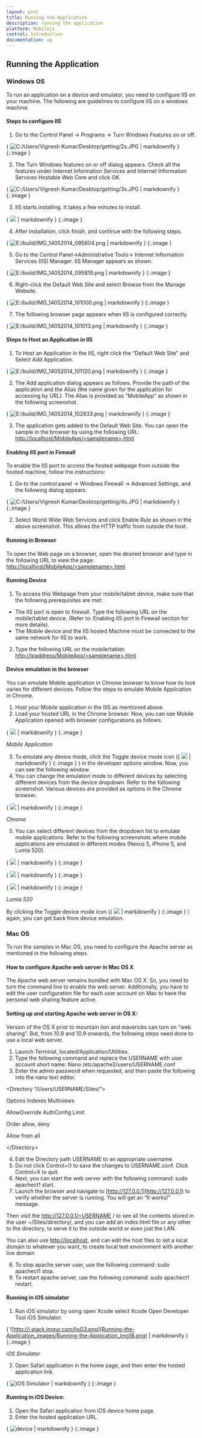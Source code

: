 ```yaml
---
layout: post
title: Running-the-Application
description: running the application
platform: Mobilejs
control: Introduction
documentation: ug
---
```


## Running the Application

### Windows OS

To run an application on a device and emulator, you need to configure IIS on your machine. The following are guidelines to configure IIS on a windows machine.

#### Steps to configure IIS

1. Go to the Control Panel -> Programs -> Turn Windows Features on or off.



{ ![C:/Users/Vignesh Kumar/Desktop/getting/2s.JPG](Running-the-Application_images/Running-the-Application_img1.jpeg) | markdownify }
{:.image }


2. The Turn Windows features on or off dialog appears. Check all the features under Internet Information Services and Internet Information Services Hostable Web Core and click OK.



{ ![C:/Users/Vignesh Kumar/Desktop/getting/3s.JPG](Running-the-Application_images/Running-the-Application_img2.jpeg) | markdownify }
{:.image }


3. IIS starts installing. It takes a few minutes to install.



{ ![](Running-the-Application_images/Running-the-Application_img3.png) | markdownify }
{:.image }


4. After installation, click finish, and continue with the following steps.



{ ![E:/build/IMG_14052014_095604.png](Running-the-Application_images/Running-the-Application_img4.png) | markdownify }
{:.image }


5. Go to the Control Panel->Administrative Tools-> Internet Information Services (IIS) Manager. IIS Manager appears as shown.



{ ![E:/build/IMG_14052014_095819.png](Running-the-Application_images/Running-the-Application_img5.png) | markdownify }
{:.image }


6. Right-click the Default Web Site and select Browse from the Manage Website.



{ ![E:/build/IMG_14052014_101000.png](Running-the-Application_images/Running-the-Application_img6.png) | markdownify }
{:.image }


7. The following browser page appears when IIS is configured correctly.



{ ![E:/build/IMG_14052014_101013.png](Running-the-Application_images/Running-the-Application_img7.png) | markdownify }
{:.image }


#### Steps to Host an Application in IIS

1. To Host an Application in the IIS, right click the “Default Web Site” and Select Add Application.



{ ![E:/build/IMG_14052014_101120.png](Running-the-Application_images/Running-the-Application_img8.png) | markdownify }
{:.image }


2. The Add application dialog appears as follows. Provide the path of the application and the Alias (the name given for the application for accessing by URL). The Alias is provided as “MobileApp” as shown in the following screenshot.



{ ![E:/build/IMG_14052014_102833.png](Running-the-Application_images/Running-the-Application_img9.png) | markdownify }
{:.image }


3. The application gets added to the Default Web Site. You can open the sample in the browser by using the following URL: [http://localhost/MobileApp/&lt;samplename&gt;.html](http://localhost/MobileApp/%3csamplename%3e.html)
#### Enabling IIS port in Firewall


To enable the IIS port to access the hosted webpage from outside the hosted machine, follow the instructions:

1. Go to the control panel -> Windows Firewall -> Advanced Settings, and the following dialog appears.



{ ![C:/Users/Vignesh Kumar/Desktop/getting/4s.JPG](Running-the-Application_images/Running-the-Application_img10.jpeg) | markdownify }
{:.image }


2. Select World Wide Web Services and click Enable Rule as shown in the above screenshot. This allows the HTTP traffic from outside the host.
#### Running in Browser


To open the Web page on a browser, open the desired browser and type in the following URL to view the page: [http://localhost/MobileApp/&lt;samplename&gt;.html](http://localhost/MobileApp/%3csamplename%3e.html)

#### Running Device

1. To access this Webpage from your mobile/tablet device, make sure that the following prerequisites are met:
  * The IIS port is open to firewall. Type the following URL on the mobile/tablet device. (Refer to: Enabling IIS port in Firewall section for more details).
  * The Mobile device and the IIS hosted Machine must be connected to the same network for IIS to work.
2. Type the following URL on the mobile/tablet: [http://ipaddress/MobileApp/&lt;samplename&gt;.html](http://ipaddress/MobileApp/%3csamplename%3e.html)
#### Device emulation in the browser


You can emulate Mobile application in Chrome browser to know how its look varies for different devices. Follow the steps to emulate Mobile Application in Chrome.

1. Host your Mobile application in the IIIS as mentioned above.
2. Load your hosted URL in the Chrome browser. Now, you can see Mobile Application opened with browser configurations as follows.

{ ![](Running-the-Application_images/Running-the-Application_img11.png) | markdownify }
{:.image }

_Mobile Application_

3. To emulate any device mode, click the Toggle device mode icon ({ ![](Running-the-Application_images/Running-the-Application_img12.png) | markdownify }
{:.image }
) in the developer options window. Now, you can see the following window.
4. You can change the emulation mode to different devices by selecting different devices from the device dropdown. Refer to the following screenshot. Various devices are provided as options in the Chrome browser.


{ ![](Running-the-Application_images/Running-the-Application_img13.png) | markdownify }
{:.image }

_Chrome_

5. You can select different devices from the dropdown list to emulate mobile applications. Refer to the following screenshots where mobile applications are emulated in different modes (Nexus 5, iPhone 5, and Lumia 520).


{ ![](Running-the-Application_images/Running-the-Application_img14.png) | markdownify }
{:.image }


{ ![](Running-the-Application_images/Running-the-Application_img15.png) | markdownify }
{:.image }


{ ![](Running-the-Application_images/Running-the-Application_img16.png) | markdownify }
{:.image }

_Lumia 520_

By clicking the Toggle device mode icon ({ ![](Running-the-Application_images/Running-the-Application_img17.png) | markdownify }
{:.image }
) again, you can get back from device emulation.

### Mac OS

To run the samples in Mac OS, you need to configure the Apache server as mentioned in the following steps.

#### How to configure Apache web server in Mac OS X 

The Apache web server remains bundled with Mac OS X. So, you need to turn the command line to enable the web server. Additionally, you have to edit the user configuration file for each user account on Mac to have the personal web sharing feature active.

#### Setting up and starting Apache web server in OS X:

Version of the OS X prior to mountain lion and mavericks can turn on “web sharing”. But, from 10.8 and 10.9 onwards, the following steps need done to use a local web server.

1. Launch Terminal, located/Application/Utilities.
2. Type the following command and replace the USERNAME with user account short name: Nano /etc/apache2/users/USERNAME.conf
3. Enter the admin password when requested, and then paste the following into the nano text editor.

&lt;Directory “/Users/USERNAME/Sites/”&gt;

Options  Indexes Multiviews

AllowOverride AuthConfig Limit

Order allow, deny

Allow from all

&lt;/Directory&gt;



4. Edit the Directory path USERNAME to an appropriate username.
5. Do not click Control+O to save the changes to USERNAME.conf. Click Control+X to quit.
6. Next, you can start the web server with the following command: sudo apachect1 start.
7. Launch the browser and navigate to [http://127.0.0.1](http://127.0.0.1) to verify whether the server is running. You will get an “It works!” message.

Then visit the http://127.0.0.1/~USERNAME / to see all the contents stored in the user ~/Sites/directory/, and you can add an index.html file or any other to the directory, to serve it to the outside world or even just the LAN.

You can also use [http://localhost](http://localhost), and can edit the host files to set a local domain to whatever you want, to create local test environment with another live domain

8. To stop apache server user, use the following command: sudo apachect1 stop.
9. To restart apache server, use the following command: sudo apachect1 restart. 
#### Running in iOS simulator

1. Run iOS simulator by using open Xcode select Xcode Open Developer Tool  iOS Simulator.

{ ![http://i.stack.imgur.com/IjsG3.png](Running-the-Application_images/Running-the-Application_img18.png) | markdownify }
{:.image }

_iOS Simulator_    

2. Open Safari application in the home page, and then enter the hosted application link.

{ ![iOS Simulator](Running-the-Application_images/Running-the-Application_img19.png) | markdownify }
{:.image }


#### Running in iOS Device:

1. Open the Safari application from iOS device home page.
2. Enter the hosted application URL.



{ ![device](Running-the-Application_images/Running-the-Application_img20.png) | markdownify }
{:.image }


